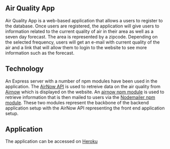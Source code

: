 ## Air Quality App
Air Quality App is a web-based application that allows a users to register to the database. Once users are registered, the application will give users to information related to the current quality of air in their area as well as a seven day forecast. The area is represented by a zipcode. Depending on the selected frequency, users will get an e-mail with current quality of the air and a link that will allow them to login to the website to see more information such as the forecast.


## Technology
An Express server with a number of npm modules have been used in the application. The [AirNow API](https://docs.airnowapi.org/) is used to retreive data on the air quality from [Airnow](https://www.airnow.gov/) which is displayed on the website. An [airnow npm module](https://www.npmjs.com/package/airnow) is used to retrieve information that is then mailed to users via the [Nodemailer npm module](https://www.npmjs.com/package/nodemailer). These two modules represent the backbone of the backend application setup with the AirNow API representing the front end application setup.


## Application
The application can be accessed on [Heroku](https://www.herokuapp.com/)